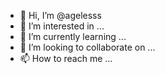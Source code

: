 - 👋 Hi, I’m @agelesss
- 👀 I’m interested in ...
- 🌱 I’m currently learning ...
- 💞️ I’m looking to collaborate on ...
- 📫 How to reach me ...

<!---
agelesss/agelesss is a ✨ special ✨ repository because its `README.md` (this file) appears on your GitHub profile.
You can click the Preview link to take a look at your changes.
--->
